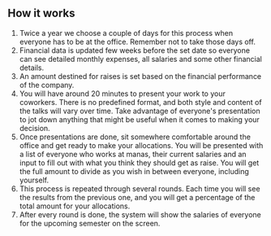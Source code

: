 ## How it works
1. Twice a year we choose a couple of days for this process when everyone has to be at the office. Remember not to take those days off.
2. Financial data is updated few weeks before the set date so everyone can see detailed monthly expenses, all salaries and some other financial details.
3. An amount destined for raises is set based on the financial performance of the company.
4. You will have around 20 minutes to present your work to your coworkers. There is no predefined format, and both style and content of the talks will vary over time. Take advantage of everyone's presentation to jot down anything that might be useful when it comes to making your decision.
5. Once presentations are done, sit somewhere comfortable around the office and get ready to make your allocations. You will be presented with a list of everyone who works at manas, their current salaries and an input to fill out with what you think they should get as raise. You will get the full amount to divide as you wish in between everyone, including yourself.
6. This process is repeated through several rounds. Each time you will see the results from the previous one, and you will get a percentage of the total amount for your allocations.
7. After every round is done, the system will show the salaries of everyone for the upcoming semester on the screen.

